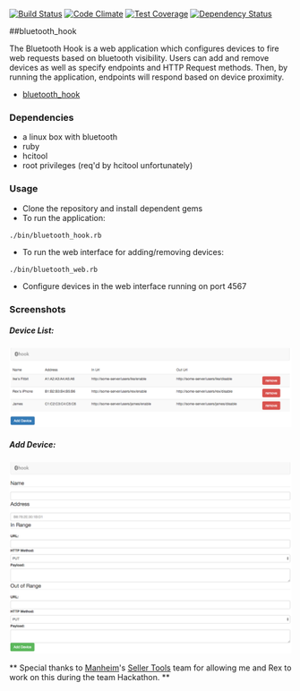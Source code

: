 [![Build Status](https://travis-ci.org/ike18t/bluetooth_hook.svg)](https://travis-ci.org/ike18t/bluetooth_hook)
[![Code Climate](https://codeclimate.com/github/ike18t/bluetooth_hook/badges/gpa.svg)](https://codeclimate.com/github/ike18t/bluetooth_hook)
[![Test Coverage](https://codeclimate.com/github/ike18t/bluetooth_hook/badges/coverage.svg)](https://codeclimate.com/github/ike18t/bluetooth_hook/coverage)
[![Dependency Status](https://gemnasium.com/ike18t/bluetooth_hook.svg)](https://gemnasium.com/ike18t/bluetooth_hook)

##bluetooth_hook

The Bluetooth Hook is a web application which configures devices to fire web requests based on bluetooth visibility. Users can add and remove devices as well as specify endpoints and HTTP Request methods. Then, by running the application, endpoints will respond based on device proximity.

* [bluetooth_hook](https://github.com/ike18t/bluetooth_hook)

### Dependencies
* a linux box with bluetooth
* ruby
* hcitool
* root privileges (req'd by hcitool unfortunately)

### Usage

* Clone the repository and install dependent gems
* To run the application:
```
./bin/bluetooth_hook.rb
```
* To run the web interface for adding/removing devices:
```
./bin/bluetooth_web.rb
```
* Configure devices in the web interface running on port 4567

### Screenshots

##### Device List: #####
![device list](https://raw.githubusercontent.com/ike18t/bluetooth_hook/master/screenshots/list.png)

##### Add Device: #####
![add device](https://raw.githubusercontent.com/ike18t/bluetooth_hook/master/screenshots/add.png)


** Special thanks to [Manheim](https://www.manheim.com)'s [Seller Tools](https://sites.google.com/site/sellertoolsteam/home) team for allowing me and Rex to work on this during the team Hackathon. **
